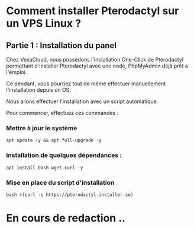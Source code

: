# Comment installer Pterodactyl sur un VPS Linux ?

## Partie 1 : Installation du panel

Chez VexaCloud, nous possédons l'installation One-Click de Pterodactyl permettant d'installer Pterodactyl avec une node, PhpMyAdmin déjà prêt a l'emploi.

Ce pendant, vous pourriez tout de même effectuer manuellement l'installation depuis un OS.   

Nous allons effectuer l'installation avec un script automatique.

Pour commencer, effectuez ces commandes :

### Mettre à jour le système

`apt update -y && apt full-upgrade -y`

### Installation de quelques dépendances :

`apt install bash wget curl -y`

### Mise en place du script d'installation

`bash <(curl -s https://pterodactyl-installer.se)`

# En cours de redaction ..

